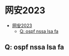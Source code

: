 # 网安2023

- [网安2023](#网安2023)
  - [Q: ospf nssa lsa fa](#q-ospf-nssa-lsa-fa)

## Q: ospf nssa lsa fa




